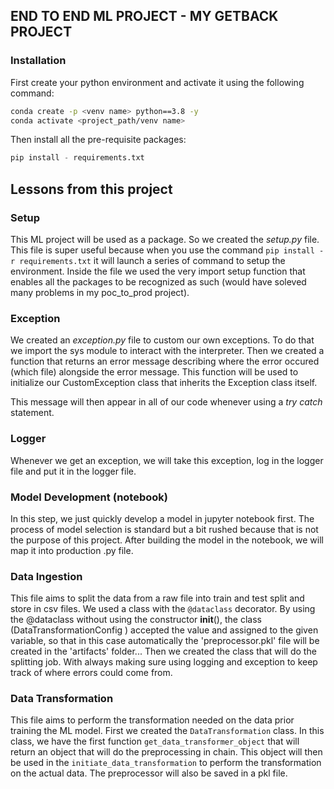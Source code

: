 ## END TO END ML PROJECT - MY GETBACK PROJECT
### Installation
First create your python environment and activate it using the following command: 
```bash
conda create -p <venv name> python==3.8 -y
conda activate <project_path/venv name>
```

Then install all the pre-requisite packages:
```python
pip install - requirements.txt
```

## Lessons from this project

### Setup
This ML project will be used as a package. So we created the *setup.py* file. This file is super useful because when you use the command `pip install -r requirements.txt` it will launch a series of command to setup the environment. Inside the file we used the very import setup function that enables all the packages to be recognized as such (would have soleved many problems in my poc_to_prod project).

### Exception
We created an *exception.py* file to custom our own exceptions. To do that we import the sys module to interact with the interpreter.
Then we created a function that returns an error message describing where the error occured (which file) alongside the error message. This function will be used to initialize our CustomException class that inherits the Exception class itself.

This message will then appear in all of our code whenever using a *try catch* statement. 

### Logger
Whenever we get an exception, we will take this exception, log in the logger file and put it in the logger file.

### Model Development (notebook)
In this step, we just quickly develop a model in jupyter notebook first. The process of model selection is standard but a bit rushed because that is not the purpose of this project. After building the model in the notebook, we will map it into production .py file.

### Data Ingestion
This file aims to split the data from a raw file into train and test split and store in csv files. We used a class with the `@dataclass` decorator. 
By using the @dataclass without using the constructor __init__(), the class (DataTransformationConfig ) accepted the value and assigned to the given variable, so that in this case automatically the 'preprocessor.pkl' file will be created in the 'artifacts' folder... 
Then we created the class that will do the splitting job. With always making sure using logging and exception to keep track of where errors could come from.



### Data Transformation
This file aims to perform the transformation needed on the data prior training the ML model. First we created the `DataTransformation` class. In this class, we have the first function `get_data_transformer_object` that will return an object that will do the preprocessing in chain. This object will then be used in the `initiate_data_transformation` to perform the transformation on the actual data. The preprocessor will also be saved in a pkl file.



